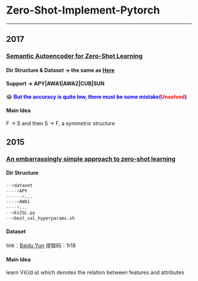 # Zero-Shot-Implement-Pytorch
------
## 2017
###  [Semantic Autoencoder for Zero-Shot Learning](https://github.com/DingjieFu/Zero-Shot-Implement-Pytorch/tree/main/SAE)
#### Dir Structure & Dataset -> the same as [Here](https://github.com/DingjieFu/Zero-Shot-Implement-Pytorch/tree/main/EsZSL)
#### Support -> APY|AWA1|AWA2|CUB|SUN 
:joy: **<font color=blue>But the accuracy is quite low, there must be some mistake(<font color=red>Unsolved</font>)</font>**
#### Main Idea
F -> S and then S -> F, a symmetric structure
## 2015
###  [An embarrassingly simple approach to zero-shot learning](https://github.com/DingjieFu/Zero-Shot-Implement-Pytorch/tree/main/EsZSL)
#### Dir Structure
```python
-->dataset
---->APY
------>...
---->AWA1
---->...
-->EsZSL.py
-->best_val_hyperparams.sh
```
#### Dataset
link：[Baidu Yun](https://pan.baidu.com/s/1SVtMxKArCG6XHaqpNJGuDQ) 提取码：1r18
#### Main Idea
learn V∈(d·a) which denotes the relation between features and attributes
